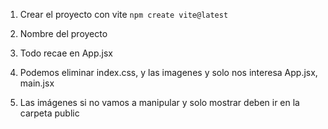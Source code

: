 1. Crear el proyecto con vite
`npm create vite@latest`

2. Nombre del proyecto

3. Todo recae en App.jsx

4. Podemos eliminar index.css, y las imagenes y solo nos interesa App.jsx, main.jsx

5. Las imágenes si no vamos a manipular y solo mostrar deben ir en la carpeta public